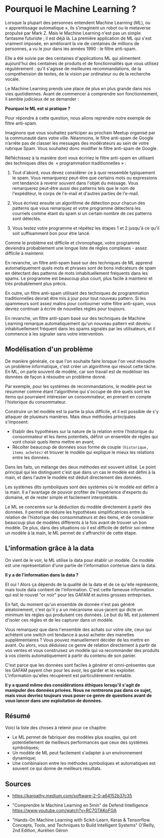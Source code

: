 # Pourquoi le Machine Learning ?
Lorsque la plupart des personnes entendent Machine Learning (*ML*), ou « apprentissage automatique »,
ils s'imaginent un robot ou le metaverse propulsé par Mark Z.
Mais le Machine Learning n'est pas un simple fantasme futuriste ; il est déjà là.
La première application de ML qui s'est vraiment imposée, en améliorant la vie de centaines de millions de personnes,
a vu le jour dans les années 1990 : le filtre anti-spam. 

Elle a été suivie par des centaines d'applications ML qui alimentent aujourd'hui
des centaines de produits et de fonctionnalités que vous utilisez régulièrement :
qu'il s'agisse de meilleures recommandations, de la compréhension de textes, de la vision par ordinateur ou de la recherche vocale.

Le Machine Learning prends une place de plus en plus grande dans nos vies quotidiennes.
Avant de commencer à comprendre son fonctionnement, il semble judicieux de se demander :

**Pourquoi le ML est si pratique ?**

Pour répondre à cette question, nous allons reprendre notre exemple de filtre anti-spam.

Imaginons que vous souhaitez participer au prochain Meetup organisé par la communauté dans votre ville.
Néanmoins, le filtre anti-spam de Google n’arrête pas de classer les messages des modérateurs au sein de votre rubrique Spam.
Vous souhaitez donc modifier le filtre anti-spam de Google.

Réfléchissez à la manière dont vous écririez le filtre anti-spam en utilisant des techniques dites de  « programmation traditionnelles » :

1) Tout d'abord, vous devez considérer ce à quoi ressemble typiquement le spam.
Vous remarquerez peut-être que certains mots ou expressions ont tendance à revenir souvent dans l'objet du message.
Vous remarquerez peut-être aussi des patterns tels que le nom de l'expéditeur, le corps de l'e-mail et d'autres parties de l'e-mail.

2) Vous écrivez ensuite un algorithme de détection pour chacun des patterns que vous remarquez et votre programme
détectera les courriels comme étant du spam si un certain nombre de ces patterns sont détectés.

3) Vous testez votre programme et répétez les étapes 1 et 2 jusqu'à ce qu'il soit suffisamment bon pour être lancé.

Comme le problème est difficile et chronophage, votre programme deviendra probablement une longue liste de règles complexes - assez difficile à maintenir.

En revanche, un filtre anti-spam basé sur des techniques de ML apprend automatiquement quels mots et phrases sont de bons indicateurs de spam
en détectant des patterns de mots inhabituellement fréquents dans les spams.
Le programme est beaucoup plus court, plus facile à maintenir et très probablement plus précis.

En outre, un filtre anti-spam utilisant des techniques de programmation traditionnelles devrait être mis à jour pour tout nouveau pattern.
Si les spammeurs sont assez malins pour contourner votre filtre anti-spam, vous devrez continuer à écrire de nouvelles règles pour toujours.

En revanche, un filtre anti-spam basé sur des techniques de Machine Learning remarque automatiquement qu'un nouveau pattern est devenu inhabituellement
fréquent dans les spams signalés par les utilisateurs, et il commence à les signaler sans votre intervention.


## Modélisation d'un problème
De manière générale, ce que l'on souhaite faire lorsque l'on veut résoudre un problème informatique, c'est
créer un algorithme qui résout cette tâche. En ML, on parle souvent de modèle, car son travail est de modéliser
les données de façon à résoudre un problème donné.

Par exemple, pour les systèmes de recommandations, le modèle peut se résummer comme étant l'algorithme qui s'occupe
de dire quels sont les items qui pourraient intéresser un consommateur, en prenant en compte l'historique du consommateur.

Construire un tel modèle est la partie la plus difficile, et
il est possible de s'y attaquer de plusieurs manières. Mais deux méthodes principales s'imposent:

* Etablir des hypothèses sur la nature de la relation entre l'historique du consommateur et les items potentiels,
définir un ensemble de règles qui vont choisir quels items mettre en avant;
* Récolter beaucoup de données sous forme de couple `(historique, items achetés)`
et trouver le modèle qui explique le mieux les relations entre les données.

Dans les faits, un mélange des deux méthodes est souvent utilisé.
Le point principal qui les distinguent c'est que dans un cas le modèle est défini à la main,
et dans l'autre le modèle est déduit directement des données.

Les systèmes dits *symboliques* sont des systèmes où le modèle est défini à la main.
Il a l'avantage de pouvoir profiter de l'expérience d'experts du domaine, et de rester simple et facilement interprétable.

Le ML se concentre sur la déduction du modèle directement à partir des données.
Il permet de réduire les hypothèses simplificatrices entre la relation de l'historique des consommateurs
et des items, et de considérer beaucoup plus de modèles différents à la fois avant de trouver un bon modèle.
De plus, dans des situations où il est difficile de définir soi-même un modèle à la main,
le ML permet de s'affranchir de cette étape.

## L'information grâce à la data
On vient de le voir, le ML utilise la data pour établir un modèle.
Ce modèle est une représentation d'une partie de l'information contenue dans la data.

**Il y a de l'information dans la data ?**

Et oui ! Alors ça dépends de la qualité de la data et de ce qu'elle représente, mais toute data contient de l'information.
C'est cette fameuse information qui est le nouvel "or noir" pour les GAFAM et autres grosses entreprises.

En fait, du moment qu'un ensemble de donnée n'est pas généré aléatoirement, c'est qu'il y a un mécanisme sous-jacent qui
dicte un minimum les règles qui produisent ces données.
Le but du ML est justement d'isoler ces règles et de les capturer dans un modèle.

Vous remarquez que dans l'ensemble des achats sur votre site, ceux qui achètent une switch ont tendance à aussi acheter des manettes supplémentaires ?
Vous pouvez manuellement décider de les mettre en avant. Ou alors, vous déduisez ce genre de relation directement à partir de vos ventes et vous
construisez un modèle qui va recommander des produits à vos clients automatiquement à partir du contenu de son panier.

C'est parce que les données sont faciles à générer et omni-présentes que les GAFAM payent cher pour les avoir, les garder et les exploiter.
L'information qu'elles récupèrent est particulièrement rentable.

**Il y a quand même des considérations éthiques lorsqu'il s'agit de manipuler des données privées.
Nous ne rentrerons pas dans ce sujet, mais vous devriez toujours vous poser ce genre de questions avant de vous lancer dans une exploitation de données.**

## Résumé
Voici la liste des choses à retenir pour ce chapitre:

* Le ML permet de fabriquer des modèles plus souples, qui ont potentiellement de meilleurs performances que ceux des systèmes symboliques;
* Un modèle de ML peut facilement s'adapter à un environnement dynamique;
* Une combinaison entre les méthodes symboliques et automatiques est souvent ce qui donne de meilleurs résultats.

## Sources

- https://karpathy.medium.com/software-2-0-a64152b37c35

- "Comprendre le Machine Learning en 5min" de Defend Intelligence https://www.youtube.com/watch?v=RC7GTAKoFGA

- "Hands-On Machine Learning with Scikit-Learn, Keras & Tensorflow. Concepts, Tools, and Techniques to Build Intelligent Systems" O'Reilly, 2nd Edition, Aurélien Géron
